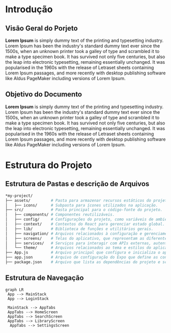 # Introdução

## Visão Geral do Porjeto

**Lorem Ipsum** is simply dummy text of the printing and typesetting industry. Lorem Ipsum has been the industry's standard dummy text ever since the 1500s, when an unknown printer took a galley of type and scrambled it to make a type specimen book. It has survived not only five centuries, but also the leap into electronic typesetting, remaining essentially unchanged. It was popularised in the 1960s with the release of Letraset sheets containing Lorem Ipsum passages, and more recently with desktop publishing software like Aldus PageMaker including versions of Lorem Ipsum.

## Objetivo do Documento

**Lorem Ipsum** is simply dummy text of the printing and typesetting industry. Lorem Ipsum has been the industry's standard dummy text ever since the 1500s, when an unknown printer took a galley of type and scrambled it to make a type specimen book. It has survived not only five centuries, but also the leap into electronic typesetting, remaining essentially unchanged. It was popularised in the 1960s with the release of Letraset sheets containing Lorem Ipsum passages, and more recently with desktop publishing software like Aldus PageMaker including versions of Lorem Ipsum.

# Estrutura do Projeto

## Estrutura de Pastas e descrição de Arquivos

```bash
*my-project/
├── assets/         # Pasta para armazenar recursos estáticos do projeto.
│   ├── icons/      # Subpasta para ícones utilizados na aplicação.
├── src/            # Pasta principal para o código-fonte do projeto.
│   ├── components/ # Componentes reutilizáveis.
│   ├── config/     # Configurações do projeto, como variáveis de ambiente e arquivos de configuração.
│   ├── context/    # Contextos do React para gerenciar estado global.
│   ├── lib/        # Biblioteca de funções e utilitários gerais.
│   ├── navigation/ # Arquivos relacionados à configuração e gerenciamento da navegação dentro do aplicativo.
│   ├── screens/    # Telas do aplicativo, que representam as diferentes páginas ou views.
│   ├── services/   # Serviços para interagir com APIs externas, autenticação e outras funcionalidades backend.
│   └── theme/      # Arquivos relacionados ao tema e estilos do aplicativo.
├── App.js          # Arquivo principal que configura e inicializa o aplicativo.
├── app.json        # Arquivo de configuração do Expo que define as configurações do projeto.
├── package.json    # Arquivo que lista as dependências do projeto e scripts para execução de comandos.*
```

## Estrutura de Navegação

```mermaid
graph LR
 App --> MainStack
 App --> LoginStack

 MainStack --> AppTabs
 AppTabs --> HomeScreen
 AppTabs --> SearchScreen
 AppTabs --> LibraryScreen
  AppTabs --> SettingsScreen
```

